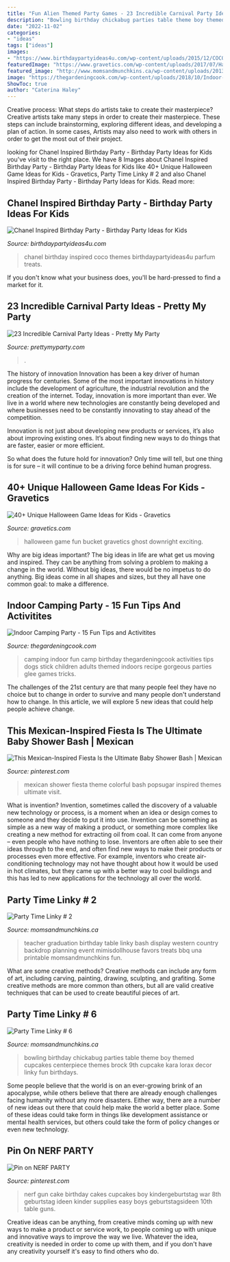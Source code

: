 ```yaml
---
title: "Fun Alien Themed Party Games - 23 Incredible Carnival Party Ideas"
description: "Bowling birthday chickabug parties table theme boy themed cupcakes centerpiece themes brock 9th cupcake kara lorax decor linky fun birthdays"
date: "2022-11-02"
categories:
- "ideas"
tags: ["ideas"]
images:
- "https://www.birthdaypartyideas4u.com/wp-content/uploads/2015/12/COCO-Chanel-inspired-birthday-party-parfum-treats-550x733.jpg"
featuredImage: "https://www.gravetics.com/wp-content/uploads/2017/07/Halloween-Bucket-Game.jpg"
featured_image: "http://www.momsandmunchkins.ca/wp-content/uploads/2013/09/Bowling_party_Chickabug_1.jpg"
image: "https://thegardeningcook.com/wp-content/uploads/2018/10/Indoor-Camping-Party-hero.jpg"
ShowToc: true
author: "Caterina Haley"
---
```



Creative process: What steps do artists take to create their masterpiece?
Creative artists take many steps in order to create their masterpiece. These steps can include brainstorming, exploring different ideas, and developing a plan of action. In some cases, Artists may also need to work with others in order to get the most out of their project.

	

		
looking for Chanel Inspired Birthday Party - Birthday Party Ideas for Kids you've visit to the right place. We have 8 Images about Chanel Inspired Birthday Party - Birthday Party Ideas for Kids like 40+ Unique Halloween Game Ideas for Kids - Gravetics, Party Time Linky # 2 and also Chanel Inspired Birthday Party - Birthday Party Ideas for Kids. Read more:
		
    
## Chanel Inspired Birthday Party - Birthday Party Ideas For Kids

<img loading=lazy src="https://www.birthdaypartyideas4u.com/wp-content/uploads/2015/12/COCO-Chanel-inspired-birthday-party-parfum-treats-550x733.jpg" onerror="this.onerror=null;this.src='https://tse3.mm.bing.net/th?id=OIP.CMYJuYMg_mH1TScYt118MwHaJ3&amp;pid=15.1';" alt="Chanel Inspired Birthday Party - Birthday Party Ideas for Kids">

_Source: birthdaypartyideas4u.com_

>chanel birthday inspired coco themes birthdaypartyideas4u parfum treats. 

	

If you don't know what your business does, you'll be hard-pressed to find a market for it.

    
## 23 Incredible Carnival Party Ideas - Pretty My Party

<img loading=lazy src="https://www.prettymyparty.com/wp-content/uploads/2017/08/Carnival-Party-Table.jpg" onerror="this.onerror=null;this.src='https://tse4.mm.bing.net/th?id=OIP.oobAT2dDkZx-_ypLtuhKHQHaKY&amp;pid=15.1';" alt="23 Incredible Carnival Party Ideas - Pretty My Party">

_Source: prettymyparty.com_

>. 

	

The history of innovation
Innovation has been a key driver of human progress for centuries. Some of the most important innovations in history include the development of agriculture, the industrial revolution and the creation of the internet.
Today, innovation is more important than ever. We live in a world where new technologies are constantly being developed and where businesses need to be constantly innovating to stay ahead of the competition.

Innovation is not just about developing new products or services, it’s also about improving existing ones. It’s about finding new ways to do things that are faster, easier or more efficient.

So what does the future hold for innovation? Only time will tell, but one thing is for sure – it will continue to be a driving force behind human progress.

    
## 40+ Unique Halloween Game Ideas For Kids - Gravetics

<img loading=lazy src="https://www.gravetics.com/wp-content/uploads/2017/07/Halloween-Bucket-Game.jpg" onerror="this.onerror=null;this.src='https://tse2.mm.bing.net/th?id=OIP.fxmOuZj-M78MkDG-VxqKmQHaKY&amp;pid=15.1';" alt="40+ Unique Halloween Game Ideas for Kids - Gravetics">

_Source: gravetics.com_

>halloween game fun bucket gravetics ghost downright exciting. 

	

Why are big ideas important?
The big ideas in life are what get us moving and inspired. They can be anything from solving a problem to making a change in the world. Without big ideas, there would be no impetus to do anything. Big ideas come in all shapes and sizes, but they all have one common goal: to make a difference.

    
## Indoor Camping Party - 15 Fun Tips And Activitites

<img loading=lazy src="https://thegardeningcook.com/wp-content/uploads/2018/10/Indoor-Camping-Party-hero.jpg" onerror="this.onerror=null;this.src='https://tse4.mm.bing.net/th?id=OIP.xMHXf5F42E6HFv-UnIpG_gHaN6&amp;pid=15.1';" alt="Indoor Camping Party - 15 Fun Tips and Activitites">

_Source: thegardeningcook.com_

>camping indoor fun camp birthday thegardeningcook activities tips dogs stick children adults themed indoors recipe gorgeous parties glee games tricks. 

	

The challenges of the 21st century are that many people feel they have no choice but to change in order to survive and many people don't understand how to change. In this article, we will explore 5 new ideas that could help people achieve change.

    
## This Mexican-Inspired Fiesta Is The Ultimate Baby Shower Bash | Mexican

<img loading=lazy src="https://i.pinimg.com/736x/f9/c4/b3/f9c4b37f74664b9530cb3b7ae4326e51--parenting-tips-bash.jpg" onerror="this.onerror=null;this.src='https://tse1.mm.bing.net/th?id=OIP.UIBfZwqOkiGNJnUv53gRlQHaLH&amp;pid=15.1';" alt="This Mexican-Inspired Fiesta Is the Ultimate Baby Shower Bash | Mexican">

_Source: pinterest.com_

>mexican shower fiesta theme colorful bash popsugar inspired themes ultimate visit. 

	

What is invention?
Invention, sometimes called the discovery of a valuable new technology or process, is a moment when an idea or design comes to someone and they decide to put it into use. Invention can be something as simple as a new way of making a product, or something more complex like creating a new method for extracting oil from coal. It can come from anyone – even people who have nothing to lose. Inventors are often able to see their ideas through to the end, and often find new ways to make their products or processes even more effective. For example, inventors who create air-conditioning technology may not have thought about how it would be used in hot climates, but they came up with a better way to cool buildings and this has led to new applications for the technology all over the world.

    
## Party Time Linky # 2

<img loading=lazy src="https://www.momsandmunchkins.ca/wp-content/uploads/2013/08/mimis.jpg" onerror="this.onerror=null;this.src='https://tse4.mm.bing.net/th?id=OIP.dSCZ_Xvri07WTg75f0-lKwAAAA&amp;pid=15.1';" alt="Party Time Linky # 2">

_Source: momsandmunchkins.ca_

>teacher graduation birthday table linky bash display western country backdrop planning event mimisdollhouse favors treats bbq una printable momsandmunchkins fun. 

	

What are some creative methods?
Creative methods can include any form of art, including carving, painting, drawing, sculpting, and grafiting. Some creative methods are more common than others, but all are valid creative techniques that can be used to create beautiful pieces of art.

    
## Party Time Linky # 6

<img loading=lazy src="http://www.momsandmunchkins.ca/wp-content/uploads/2013/09/Bowling_party_Chickabug_1.jpg" onerror="this.onerror=null;this.src='https://tse3.mm.bing.net/th?id=OIP.hR5mS9yT2hEH28UrDGZm3QAAAA&amp;pid=15.1';" alt="Party Time Linky # 6">

_Source: momsandmunchkins.ca_

>bowling birthday chickabug parties table theme boy themed cupcakes centerpiece themes brock 9th cupcake kara lorax decor linky fun birthdays. 

	

Some people believe that the world is on an ever-growing brink of an apocalypse, while others believe that there are already enough challenges facing humanity without any more disasters. Either way, there are a number of new ideas out there that could help make the world a better place. Some of these ideas could take form in things like development assistance or mental health services, but others could take the form of policy changes or even new technology.

    
## Pin On NERF PARTY

<img loading=lazy src="https://i.pinimg.com/736x/e7/ea/2a/e7ea2ae9da542f9e96949c6a34402684.jpg" onerror="this.onerror=null;this.src='https://tse3.mm.bing.net/th?id=OIP.HLjMvmvrc3CHOJC6ZDbPkAHaJ3&amp;pid=15.1';" alt="Pin on NERF PARTY">

_Source: pinterest.com_

>nerf gun cake birthday cakes cupcakes boy kindergeburtstag war 8th geburtstag ideen kinder supplies easy boys geburtstagsideen 10th table guns. 

	

Creative ideas can be anything, from creative minds coming up with new ways to make a product or service work, to people coming up with unique and innovative ways to improve the way we live. Whatever the idea, creativity is needed in order to come up with them, and if you don't have any creativity yourself it's easy to find others who do.

